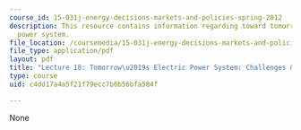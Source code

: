 ```yaml
---
course_id: 15-031j-energy-decisions-markets-and-policies-spring-2012
description: This resource contains information regarding toward tomorrow's electric
  power system.
file_location: /coursemedia/15-031j-energy-decisions-markets-and-policies-spring-2012/c4dd17a4a5f21f79ecc7b6b56bfa584f_MIT15_031JS12_lec18.pdf
file_type: application/pdf
layout: pdf
title: "Lecture 18: Tomorrow\u2019s Electric Power System: Challenges & Opportunities"
type: course
uid: c4dd17a4a5f21f79ecc7b6b56bfa584f

---
```

None